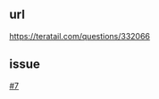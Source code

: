 ## url
https://teratail.com/questions/332066

## issue
[#7](https://github.com/mnakaigawa/ngw-teratail-answer-sample/issues/7)

